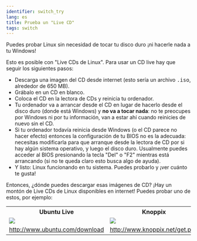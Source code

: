 ```yaml
---
identifier: switch_try
lang: es
title: Prueba un "Live CD"
tags: switch
---
```


Puedes probar Linux sin necesidad de tocar tu disco duro ¡ni hacerle nada a tu Windows!

Esto es posible con "Live CDs de Linux". Para usar un CD live hay que seguir los siguientes pasos:

<ul>

<li>Descarga una imagen del CD desde internet (esto sería un archivo <tt>.iso</tt>, alrededor de 650 MB).</li>

<li>Grábalo en un CD en blanco.</li>

<li>Coloca el CD en la lectora de CDs y reinicia tu ordenador.</li>

<li>Tu ordenador va a arrancar desde el CD en lugar de hacerlo desde el disco duro (donde está Windows) y <b>no va a tocar nada</b>: no te preocupes por Windows ni por tu información, van a estar ahí cuando reinicies de nuevo sin el CD.</li>

<li>Si tu ordenador todavía reinicia desde Windows (o el CD parece no hacer efecto) entonces la configuración de tu BIOS no es la adecuada: necesitas modificarla para que arranque desde la lectora de CD por si hay algún sistema operativo, y luego el disco duro. Usualmente puedes acceder al BIOS presionando la tecla "Del" o "F2" mientras está arrancando (si no te queda claro esto busca algo de ayuda).</li>

<li>Y listo: Linux funcionando en tu sistema. Puedes probarlo y ¡ver cuánto te gusta!</li>

</ul>

Entonces, ¿dónde puedes descargar esas imágenes de CD? ¡Hay un montón de Live CDs de Linux disponibles en internet! Puedes probar uno de estos, por ejemplo:

<table cols="2">
<tr>
<th>Ubuntu Live</th>
<th>Knoppix</th>
</tr>

<tr>
<td><a href="/img/ubuntu.png"><img src="/img/ubuntu_thumbnail.png" /></a></td>
<td><a href="/img/knoppix.png"><img src="/img/knoppix_thumbnail.png" /></a></td>
</tr>

<tr>
<td><a href="http://www.ubuntu.com/download">http://www.ubuntu.com/download</a></td>
<td><a href="http://www.knoppix.net/get.php">http://www.knoppix.net/get.php</a></td>
</tr>

</table>

